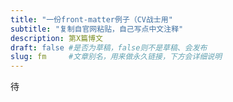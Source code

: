 ```yaml
---
title: "一份front-matter例子（CV战士用"
subtitle: "复制自官网粘贴，自己写点中文注释"
description: 第X篇博文
draft: false #是否为草稿，false则不是草稿、会发布
slug: fm     #文章别名，用来做永久链接，下方会详细说明
---
```

待
